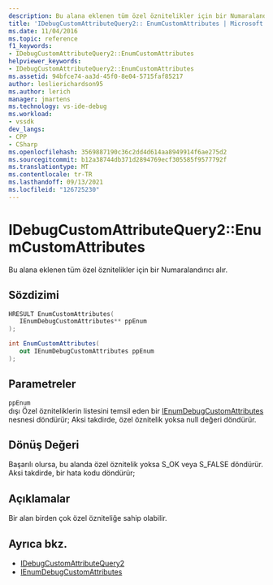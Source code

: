 ```yaml
---
description: Bu alana eklenen tüm özel öznitelikler için bir Numaralandırıcı alır.
title: 'IDebugCustomAttributeQuery2:: EnumCustomAttributes | Microsoft Docs'
ms.date: 11/04/2016
ms.topic: reference
f1_keywords:
- IDebugCustomAttributeQuery2::EnumCustomAttributes
helpviewer_keywords:
- IDebugCustomAttributeQuery2::EnumCustomAttributes
ms.assetid: 94bfce74-aa3d-45f0-8e04-5715faf85217
author: leslierichardson95
ms.author: lerich
manager: jmartens
ms.technology: vs-ide-debug
ms.workload:
- vssdk
dev_langs:
- CPP
- CSharp
ms.openlocfilehash: 3569887190c36c2dd4d614aa8949914f6ae275d2
ms.sourcegitcommit: b12a38744db371d2894769ecf305585f9577792f
ms.translationtype: MT
ms.contentlocale: tr-TR
ms.lasthandoff: 09/13/2021
ms.locfileid: "126725230"
---
```

# <a name="idebugcustomattributequery2enumcustomattributes"></a>IDebugCustomAttributeQuery2::EnumCustomAttributes
Bu alana eklenen tüm özel öznitelikler için bir Numaralandırıcı alır.

## <a name="syntax"></a>Sözdizimi

```cpp
HRESULT EnumCustomAttributes( 
   IEnumDebugCustomAttributes** ppEnum
);
```

```csharp
int EnumCustomAttributes(
   out IEnumDebugCustomAttributes ppEnum
);
```

## <a name="parameters"></a>Parametreler
`ppEnum`\
dışı Özel özniteliklerin listesini temsil eden bir [IEnumDebugCustomAttributes](../../../extensibility/debugger/reference/ienumdebugcustomattributes.md) nesnesi döndürür; Aksi takdirde, özel öznitelik yoksa null değeri döndürür.

## <a name="return-value"></a>Dönüş Değeri
 Başarılı olursa, bu alanda özel öznitelik yoksa S_OK veya S_FALSE döndürür. Aksi takdirde, bir hata kodu döndürür;

## <a name="remarks"></a>Açıklamalar
 Bir alan birden çok özel özniteliğe sahip olabilir.

## <a name="see-also"></a>Ayrıca bkz.
- [IDebugCustomAttributeQuery2](../../../extensibility/debugger/reference/idebugcustomattributequery2.md)
- [IEnumDebugCustomAttributes](../../../extensibility/debugger/reference/ienumdebugcustomattributes.md)
